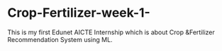 # Crop-Fertilizer-week-1-
This is my first Edunet AICTE Internship which is about Crop &amp;Fertilizer Recommendation System using ML.

